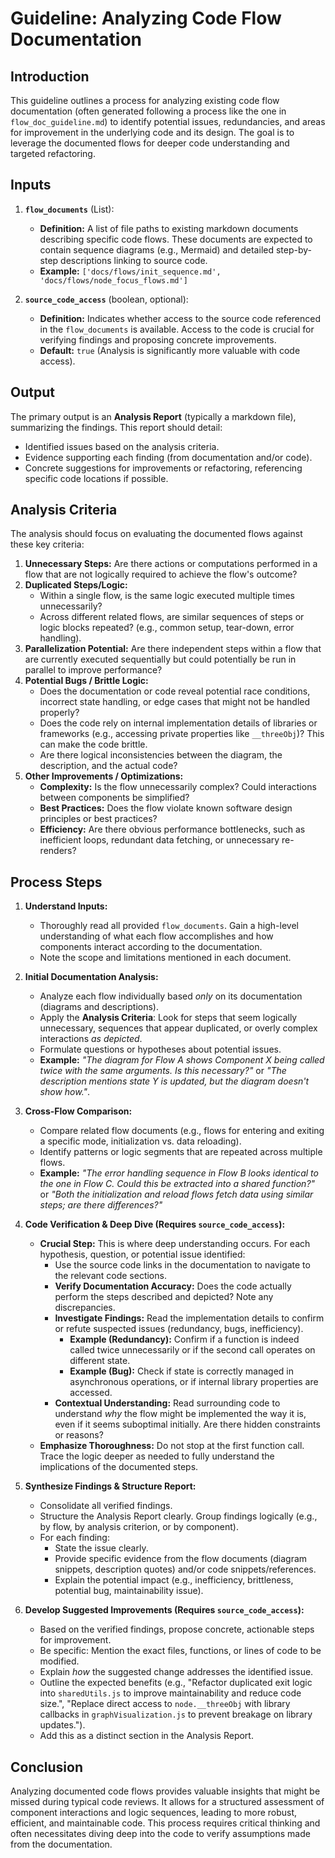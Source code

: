 # Guideline: Analyzing Code Flow Documentation

## Introduction

This guideline outlines a process for analyzing existing code flow documentation (often generated following a process like the one in `flow_doc_guideline.md`) to identify potential issues, redundancies, and areas for improvement in the underlying code and its design. The goal is to leverage the documented flows for deeper code understanding and targeted refactoring.

## Inputs

1.  **`flow_documents`** (List<string>):
    *   **Definition:** A list of file paths to existing markdown documents describing specific code flows. These documents are expected to contain sequence diagrams (e.g., Mermaid) and detailed step-by-step descriptions linking to source code.
    *   **Example:** `['docs/flows/init_sequence.md', 'docs/flows/node_focus_flows.md']`

2.  **`source_code_access`** (boolean, optional):
    *   **Definition:** Indicates whether access to the source code referenced in the `flow_documents` is available. Access to the code is crucial for verifying findings and proposing concrete improvements.
    *   **Default:** `true` (Analysis is significantly more valuable with code access).

## Output

The primary output is an **Analysis Report** (typically a markdown file), summarizing the findings. This report should detail:

*   Identified issues based on the analysis criteria.
*   Evidence supporting each finding (from documentation and/or code).
*   Concrete suggestions for improvements or refactoring, referencing specific code locations if possible.

## Analysis Criteria

The analysis should focus on evaluating the documented flows against these key criteria:

1.  **Unnecessary Steps:** Are there actions or computations performed in a flow that are not logically required to achieve the flow's outcome?
2.  **Duplicated Steps/Logic:**
    *   Within a single flow, is the same logic executed multiple times unnecessarily?
    *   Across different related flows, are similar sequences of steps or logic blocks repeated? (e.g., common setup, tear-down, error handling).
3.  **Parallelization Potential:** Are there independent steps within a flow that are currently executed sequentially but could potentially be run in parallel to improve performance?
4.  **Potential Bugs / Brittle Logic:**
    *   Does the documentation or code reveal potential race conditions, incorrect state handling, or edge cases that might not be handled properly?
    *   Does the code rely on internal implementation details of libraries or frameworks (e.g., accessing private properties like `__threeObj`)? This can make the code brittle.
    *   Are there logical inconsistencies between the diagram, the description, and the actual code?
5.  **Other Improvements / Optimizations:**
    *   **Complexity:** Is the flow unnecessarily complex? Could interactions between components be simplified?
    *   **Best Practices:** Does the flow violate known software design principles or best practices?
    *   **Efficiency:** Are there obvious performance bottlenecks, such as inefficient loops, redundant data fetching, or unnecessary re-renders?

## Process Steps

1.  **Understand Inputs:**
    *   Thoroughly read all provided `flow_documents`. Gain a high-level understanding of what each flow accomplishes and how components interact according to the documentation.
    *   Note the scope and limitations mentioned in each document.

2.  **Initial Documentation Analysis:**
    *   Analyze each flow individually based *only* on its documentation (diagrams and descriptions).
    *   Apply the **Analysis Criteria**: Look for steps that seem logically unnecessary, sequences that appear duplicated, or overly complex interactions *as depicted*.
    *   Formulate questions or hypotheses about potential issues.
    *   **Example:** *"The diagram for Flow A shows Component X being called twice with the same arguments. Is this necessary?"* or *"The description mentions state Y is updated, but the diagram doesn't show how."*.

3.  **Cross-Flow Comparison:**
    *   Compare related flow documents (e.g., flows for entering and exiting a specific mode, initialization vs. data reloading).
    *   Identify patterns or logic segments that are repeated across multiple flows.
    *   **Example:** *"The error handling sequence in Flow B looks identical to the one in Flow C. Could this be extracted into a shared function?"* or *"Both the initialization and reload flows fetch data using similar steps; are there differences?"*

4.  **Code Verification & Deep Dive (Requires `source_code_access`):**
    *   **Crucial Step:** This is where deep understanding occurs. For each hypothesis, question, or potential issue identified:
        *   Use the source code links in the documentation to navigate to the relevant code sections.
        *   **Verify Documentation Accuracy:** Does the code actually perform the steps described and depicted? Note any discrepancies.
        *   **Investigate Findings:** Read the implementation details to confirm or refute suspected issues (redundancy, bugs, inefficiency).
            *   **Example (Redundancy):** Confirm if a function is indeed called twice unnecessarily or if the second call operates on different state.
            *   **Example (Bug):** Check if state is correctly managed in asynchronous operations, or if internal library properties are accessed.
        *   **Contextual Understanding:** Read surrounding code to understand *why* the flow might be implemented the way it is, even if it seems suboptimal initially. Are there hidden constraints or reasons?
    *   **Emphasize Thoroughness:** Do not stop at the first function call. Trace the logic deeper as needed to fully understand the implications of the documented steps.

5.  **Synthesize Findings & Structure Report:**
    *   Consolidate all verified findings.
    *   Structure the Analysis Report clearly. Group findings logically (e.g., by flow, by analysis criterion, or by component).
    *   For each finding:
        *   State the issue clearly.
        *   Provide specific evidence from the flow documents (diagram snippets, description quotes) and/or code snippets/references.
        *   Explain the potential impact (e.g., inefficiency, brittleness, potential bug, maintainability issue).

6.  **Develop Suggested Improvements (Requires `source_code_access`):**
    *   Based on the verified findings, propose concrete, actionable steps for improvement.
    *   Be specific: Mention the exact files, functions, or lines of code to be modified.
    *   Explain *how* the suggested change addresses the identified issue.
    *   Outline the expected benefits (e.g., "Refactor duplicated exit logic into `sharedUtils.js` to improve maintainability and reduce code size.", "Replace direct access to `node.__threeObj` with library callbacks in `graphVisualization.js` to prevent breakage on library updates.").
    *   Add this as a distinct section in the Analysis Report.

## Conclusion

Analyzing documented code flows provides valuable insights that might be missed during typical code reviews. It allows for a structured assessment of component interactions and logic sequences, leading to more robust, efficient, and maintainable code. This process requires critical thinking and often necessitates diving deep into the code to verify assumptions made from the documentation. 